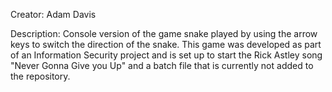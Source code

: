 Creator: Adam Davis

Description: Console version of the game snake played by using the arrow keys to switch the direction of the snake. This game was
developed as part of an Information Security project and is set up to start the Rick Astley song "Never Gonna Give you Up"
and a batch file that is currently not added to the repository. 
